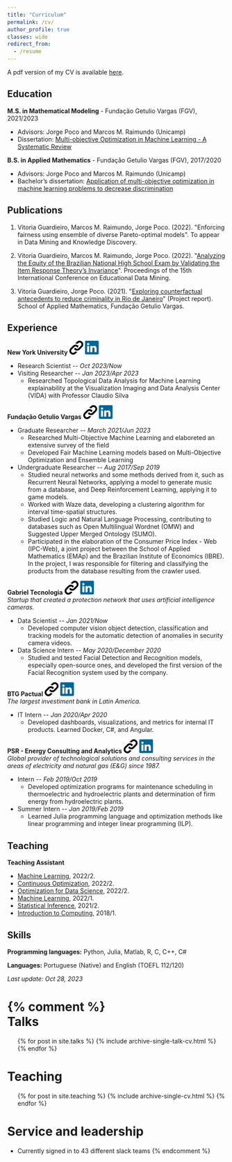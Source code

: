 ```yaml
---
title: "Curriculum"
permalink: /cv/
author_profile: true
classes: wide
redirect_from:
  - /resume
---
```


A pdf version of my CV is available [here](/assets/files/CV___Vitoria_Guardieiro.pdf).

## Education

**M.S. in Mathematical Modeling** - Fundação Getulio Vargas (FGV), 2021/2023
* Advisors: Jorge Poco and Marcos M. Raimundo (Unicamp)
* Dissertation: [Multi-objective Optimization in Machine Learning - A Systematic Review](https://bibliotecadigital.fgv.br/dspace/handle/10438/34077)

**B.S. in Applied Mathematics** - Fundação Getulio Vargas (FGV), 2017/2020
* Advisors: Jorge Poco and Marcos M. Raimundo (Unicamp)
* Bachelor’s dissertation: [Application of multi-objective optimization in machine learning problems to decrease discrimination](https://bibliotecadigital.fgv.br/dspace/handle/10438/30353)

## Publications

1. Vitoria Guardieiro, Marcos M. Raimundo, Jorge Poco. (2022). "Enforcing fairness using ensemble of diverse Pareto-optimal models". To appear in Data Mining and Knowledge Discovery.

2. Vitoria Guardieiro, Marcos M. Raimundo, Jorge Poco. (2022). "[Analyzing the Equity of the Brazilian National High School Exam by Validating the Item Response Theory’s Invariance](https://educationaldatamining.org/edm2022/proceedings/2022.EDM-posters.64/2022.EDM-posters.64.pdf)". Proceedings of the 15th International Conference on Educational Data Mining.

3. Vitoria Guardieiro, Jorge Poco. (2021). "[Exploring counterfactual antecedents to reduce criminality in Rio de Janeiro](https://hdl.handle.net/10438/31623)" (Project report). School of Applied Mathematics, Fundação Getulio Vargas.

## Experience

**New York University** [![Homepage](/assets/images/link-icon.svg)](https://www.nyu.edu/) [![LinkedIn](/assets/images/linkedin-icon.svg)](https://www.linkedin.com/school/new-york-university/)  
  * Research Scientist -- *Oct 2023/Now*
  * Visiting Researcher -- *Jan 2023/Apr 2023*
    * Researched Topological Data Analysis for Machine Learning explainability at the Visualization Imaging and Data Analysis Center (VIDA) with Professor Claudio Silva

**Fundação Getulio Vargas** [![Homepage](/assets/images/link-icon.svg)](https://portal.fgv.br/) [![LinkedIn](/assets/images/linkedin-icon.svg)](https://www.linkedin.com/school/fgv/)  
  * Graduate Researcher -- *March 2021/Jun 2023*
    * Researched Multi-Objective Machine Learning and elaboreted an extensive survey of the field
    * Developed Fair Machine Learning models based on Multi-Objective Optimization and Ensemble Learning
  * Undergraduate Researcher -- *Aug 2017/Sep 2019*
    * Studied neural networks and some methods derived from it, such as Recurrent Neural Networks, applying a model to generate music from a database, and Deep Reinforcement Learning, applying it to game models.
    * Worked with Waze data, developing a clustering algorithm for interval time-spatial structures.
    * Studied Logic and Natural Language Processing, contributing to databases such as Open Multilingual Wordnet (OMW) and Suggested Upper Merged Ontology (SUMO).
    * Participated in the elaboration of the Consumer Price Index - Web (IPC-Web), a joint project between the School of Applied Mathematics (EMAp) and the Brazilian Institute of Economics (IBRE). In the project, I was responsible for filtering and classifying the products from the database resulting from the crawler used.

**Gabriel Tecnologia** [![Homepage](/assets/images/link-icon.svg)](https://www.gabriel.com.br/) [![LinkedIn](/assets/images/linkedin-icon.svg)](https://www.linkedin.com/company/eusouagabriel/)  
*Startup that created a protection network that uses artificial intelligence cameras.*
  * Data Scientist -- *Jan 2021/Now*
    * Developed computer vision object detection, classification and tracking models for the automatic detection of anomalies in security camera videos.
  * Data Science Intern -- *May 2020/December 2020*
    * Studied and tested Facial Detection and Recognition models, especially open-source ones, and developed the first version of the Facial Recognition system used by the company.

**BTG Pactual** [![Homepage](/assets/images/link-icon.svg)](https://www.btgpactual.com/) [![LinkedIn](/assets/images/linkedin-icon.svg)](https://www.linkedin.com/company/btgpactual/)   
*The largest investiment bank in Latin America.*
  * IT Intern -- *Jan 2020/Apr 2020*
    * Developed dashboards, visualizations, and metrics for internal IT products. Learned Docker, C#, and Angular.

**PSR - Energy Consulting and Analytics** [![Homepage](/assets/images/link-icon.svg)](https://www.psr-inc.com/pt/) [![LinkedIn](/assets/images/linkedin-icon.svg)](https://www.linkedin.com/company/psrenergy/)  
*Global provider of technological solutions and consulting services in the areas of electricity and natural gas (E&G) since 1987.*
  * Intern -- *Feb 2019/Oct 2019*
    * Developed optimization programs for maintenance scheduling in thermoelectric and hydroelectric plants and determination of firm energy from hydroelectric plants.
  * Summer Intern -- *Jan 2019/Feb 2019*
    * Learned Julia programming language and optimization methods like linear programming and integer linear programming (ILP).

## Teaching
**Teaching Assistant**
  * [Machine Learning](https://emap.fgv.br/en/discipline/machine-learning), 2022/2.
  * [Continuous Optimization](https://emap.fgv.br/en/discipline/continuous-optimization), 2022/2.
  * [Optimization for Data Science](https://emap.fgv.br/en/discipline/optimization-data-science), 2022/2.
  * [Machine Learning](https://emap.fgv.br/en/discipline/machine-learning), 2022/1.
  * [Statistical Inference](https://emap.fgv.br/en/discipline/statistical-inference), 2021/2.
  * [Introduction to Computing](https://emap.fgv.br/en/discipline/introduction-computation-and-programming), 2018/1.

## Skills

**Programming languages:** Python, Julia, Matlab, R, C, C++, C#

**Languages:** Portuguese (Native) and English (TOEFL 112/120)

*Last update: Oct 28, 2023*

{% comment %}  
Talks
======
  <ul>{% for post in site.talks %}
    {% include archive-single-talk-cv.html %}
  {% endfor %}</ul>
  
Teaching
======
  <ul>{% for post in site.teaching %}
    {% include archive-single-cv.html %}
  {% endfor %}</ul>

Service and leadership
======
* Currently signed in to 43 different slack teams
{% endcomment %}
